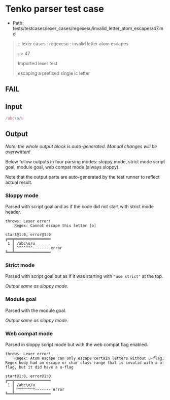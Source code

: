 # Tenko parser test case

- Path: tests/testcases/lexer_cases/regexesu/invalid_letter_atom_escapes/47.md

> :: lexer cases : regexesu : invalid letter atom escapes
>
> ::> 47
>
> Imported lexer test
>
> escaping a prefixed single lc letter

## FAIL

## Input

`````js
/abc\o/u
`````

## Output

_Note: the whole output block is auto-generated. Manual changes will be overwritten!_

Below follow outputs in four parsing modes: sloppy mode, strict mode script goal, module goal, web compat mode (always sloppy).

Note that the output parts are auto-generated by the test runner to reflect actual result.

### Sloppy mode

Parsed with script goal and as if the code did not start with strict mode header.

`````
throws: Lexer error!
    Regex: Cannot escape this letter [o]

start@1:0, error@1:0
╔══╦════════════════
 1 ║ /abc\o/u
   ║ ^^^^^^^------- error
╚══╩════════════════

`````

### Strict mode

Parsed with script goal but as if it was starting with `"use strict"` at the top.

_Output same as sloppy mode._

### Module goal

Parsed with the module goal.

_Output same as sloppy mode._

### Web compat mode

Parsed in sloppy script mode but with the web compat flag enabled.

`````
throws: Lexer error!
    Regex: Atom escape can only escape certain letters without u-flag; Regex body had an escape or char class range that is invalid with a u-flag, but it did have a u-flag

start@1:0, error@1:0
╔══╦════════════════
 1 ║ /abc\o/u
   ║ ^^^^^^^^------- error
╚══╩════════════════

`````

